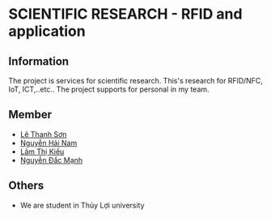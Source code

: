 # SCIENTIFIC RESEARCH - RFID and application

## Information
The project is services for scientific research. This's research for RFID/NFC, IoT, ICT,..etc..
The project supports for personal in my team.

## Member
* [Lê Thanh Sơn](https://facebook.com/lethanhson.wist0514)
* [Nguyễn Hải Nam](https://www.facebook.com/profile.php?id=100013968137720)
* [Lâm Thị Kiều](https://www.facebook.com/kieu.li.1656/)
* [Nguyễn Đắc Mạnh](https://www.facebook.com/profile.php?id=100010470428514)

## Others
* We are student in Thủy Lợi university
